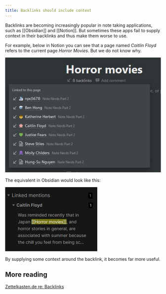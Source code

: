 ```yaml
---
title: Backlinks should include context
---
```


Backlinks are becoming increasingly popular in note taking applications, such as [[Obsidian]] and [[Notion]]. But sometimes these apps fail to supply context in their backlinks and thus make them worse to use.

For example, below in Notion you can see that a page named *Caitlin Floyd* refers to the current page *Horror Movies*. But we do not know why.

<img src="/assets/notion-backlink.jpg" />

The equivalent in Obsidian would look like this:

<img src="/assets/obsidian-backlink.jpg" />

By supplying some context around the backlink, it becomes far more useful.

## More reading

[Zettelkasten.de re: Backlinks](https://zettelkasten.de/posts/re-backlinks-should-be-context-rich/)

